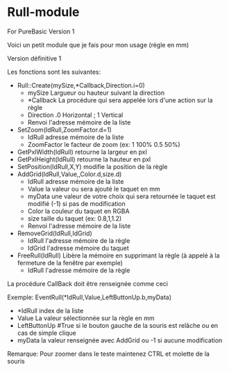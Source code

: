 # Rull-module

For PureBasic Version 1

Voici un petit module que je fais pour mon usage (règle en mm)

Version définitive 1

Les fonctions sont les suivantes:

* Rull::Create(mySize,*Callback,Direction.i=0)
  * mySize Largueur ou hauteur suivant la direction
  * *Callback La procédure qui sera appelée lors d'une action sur la règle
  * Direction .0 Horizontal ; 1 Vertical
  * Renvoi l'adresse mémoire de la liste
* SetZoom(IdRull,ZoomFactor.d=1)
  * IdRull adresse mémoire de la liste
  * ZoomFactor le facteur de zoom (ex: 1 100% 0.5 50%)
* GetPxlWidth(IdRull) retourne la largeur en pxl
* GetPxlHeight(IdRull) retourne la hauteur en pxl
* SetPosition(IdRull,X,Y) modifie la position de la règle
* AddGrid(IdRull,Value,,Color.d,size.d)
  * IdRull adresse mémoire de la liste
  * Value la valeur ou sera ajouté le taquet en mm
  * myData une valeur de votre choix qui sera retournée le taquet est modifié (-1) si pas de modification
  * Color la couleur du taquet en RGBA
  * size taille du taquet (ex: 0.8,1,1.2)
  * Renvoi l'adresse mémoire de la liste
* RemoveGrid(IdRull,IdGrid)
  * IdRull l'adresse mémoire de la règle
  * IdGrid l'adresse mémoire du taquet
* FreeRull(IdRull) Libère la mémoire en supprimant la règle (à appelé à la fermeture de la fenêtre par exemple)
  * IdRull l'adresse mémoire de la règle


La procédure CallBack doit être renseignée comme ceci

Exemple: EventRull(*IdRull,Value,LeftButtonUp.b,myData)
* *IdRull index de la liste
* Value La valeur sélectionnée sur la règle en mm
* LeftButtonUp #True si le bouton gauche de la souris est relâche ou en cas de simple clique
* myData la valeur renseignée avec AddGrid ou -1 si aucune modification

Remarque: Pour zoomer dans le teste maintenez CTRL et molette de la souris
